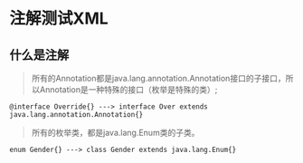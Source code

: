 # 注解测试XML
## 什么是注解
>所有的Annotation都是java.lang.annotation.Annotation接口的子接口，所以Annotation是一种特殊的接口（枚举是特殊的类）;

    @interface Override{} ---> interface Over extends java.lang.annotation.Annotation{}
>所有的枚举类，都是java.lang.Enum类的子类。

    enum Gender{} ---> class Gender extends java.lang.Enum{}

